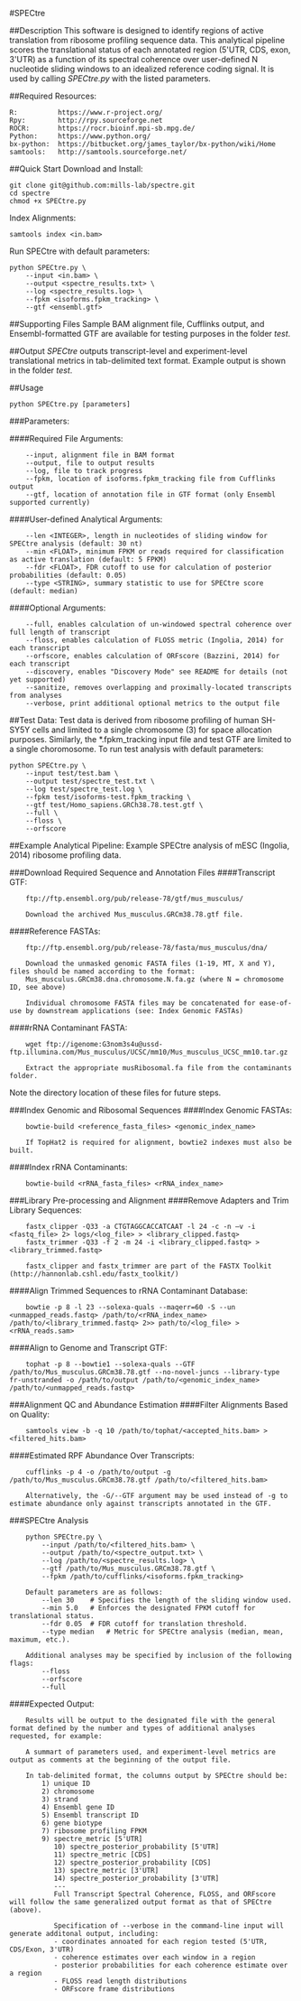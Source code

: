 #SPECtre

##Description
This software is designed to identify regions of active translation from ribosome profiling sequence data. This analytical pipeline scores the translational status of each annotated region (5'UTR, CDS, exon, 3'UTR) as a function of its spectral coherence over user-defined N nucleotide sliding windows to an idealized reference coding signal. It is used by calling *SPECtre.py* with the listed parameters.

##Required Resources:
```
R:			https://www.r-project.org/
Rpy:		http://rpy.sourceforge.net
ROCR:		https://rocr.bioinf.mpi-sb.mpg.de/
Python:		https://www.python.org/
bx-python:	https://bitbucket.org/james_taylor/bx-python/wiki/Home
samtools:	http://samtools.sourceforge.net/
```

##Quick Start
Download and Install:
```
git clone git@github.com:mills-lab/spectre.git
cd spectre
chmod +x SPECtre.py
```

Index Alignments:
```
samtools index <in.bam>
```

Run SPECtre with default parameters:
```
python SPECtre.py \
	--input <in.bam> \
	--output <spectre_results.txt> \
	--log <spectre_results.log> \
	--fpkm <isoforms.fpkm_tracking> \
	--gtf <ensembl.gtf>
```

##Supporting Files
Sample BAM alignment file, Cufflinks output, and Ensembl-formatted GTF are available for testing purposes in the folder *test*.

##Output
*SPECtre* outputs transcript-level and experiment-level translational metrics in tab-delimited text format. Example output is shown in the folder *test*.

##Usage
```
python SPECtre.py [parameters]
```

###Parameters:

####Required File Arguments:
```
	--input, alignment file in BAM format
	--output, file to output results
	--log, file to track progress
	--fpkm, location of isoforms.fpkm_tracking file from Cufflinks output
	--gtf, location of annotation file in GTF format (only Ensembl supported currently)
```

####User-defined Analytical Arguments:
```
	--len <INTEGER>, length in nucleotides of sliding window for SPECtre analysis (default: 30 nt)
	--min <FLOAT>, minimum FPKM or reads required for classification as active translation (default: 5 FPKM)
	--fdr <FLOAT>, FDR cutoff to use for calculation of posterior probabilities (default: 0.05)
	--type <STRING>, summary statistic to use for SPECtre score (default: median)
```

####Optional Arguments:
```
	--full, enables calculation of un-windowed spectral coherence over full length of transcript
	--floss, enables calculation of FLOSS metric (Ingolia, 2014) for each transcript
	--orfscore, enables calculation of ORFscore (Bazzini, 2014) for each transcript
	--discovery, enables "Discovery Mode" see README for details (not yet supported)
	--sanitize, removes overlapping and proximally-located transcripts from analyses
	--verbose, print additional optional metrics to the output file
```

##Test Data:
Test data is derived from ribosome profiling of human SH-SY5Y cells and limited to a single chromosome (3) for space allocation purposes. Similarly, the *.fpkm_tracking input file and test GTF are limited to a single choromosome. To run test analysis with default parameters:
```
python SPECtre.py \
	--input test/test.bam \
	--output test/spectre_test.txt \
	--log test/spectre_test.log \
	--fpkm test/isoforms-test.fpkm_tracking \
	--gtf test/Homo_sapiens.GRCh38.78.test.gtf \
	--full \
	--floss \
	--orfscore
```

##Example Analytical Pipeline:
Example SPECtre analysis of mESC (Ingolia, 2014) ribosome profiling data.

###Download Required Sequence and Annotation Files
####Transcript GTF:
```
	ftp://ftp.ensembl.org/pub/release-78/gtf/mus_musculus/
	
	Download the archived Mus_musculus.GRCm38.78.gtf file.
```
####Reference FASTAs:
```
	ftp://ftp.ensembl.org/pub/release-78/fasta/mus_musculus/dna/
	
	Download the unmasked genomic FASTA files (1-19, MT, X and Y), files should be named according to the format:
	Mus_musculus.GRCm38.dna.chromosome.N.fa.gz (where N = chromosome ID, see above)
	
	Individual chromosome FASTA files may be concatenated for ease-of-use by downstream applications (see: Index Genomic FASTAs)
```
####rRNA Contaminant FASTA:
```
	wget ftp://igenome:G3nom3s4u@ussd-ftp.illumina.com/Mus_musculus/UCSC/mm10/Mus_musculus_UCSC_mm10.tar.gz

	Extract the appropriate musRibosomal.fa file from the contaminants folder.
```
Note the directory location of these files for future steps.

###Index Genomic and Ribosomal Sequences
####Index Genomic FASTAs:
```
	bowtie-build <reference_fasta_files> <genomic_index_name>
	
	If TopHat2 is required for alignment, bowtie2 indexes must also be built.
```
####Index rRNA Contaminants:
```
	bowtie-build <rRNA_fasta_files> <rRNA_index_name>
```

###Library Pre-processing and Alignment
####Remove Adapters and Trim Library Sequences:
```
	fastx_clipper -Q33 -a CTGTAGGCACCATCAAT -l 24 -c -n –v -i <fastq_file> 2> logs/<log_file> > <library_clipped.fastq>
	fastx_trimmer -Q33 -f 2 -m 24 -i <library_clipped.fastq> > <library_trimmed.fastq>
	
	fastx_clipper and fastx_trimmer are part of the FASTX Toolkit (http://hannonlab.cshl.edu/fastx_toolkit/)
```
####Align Trimmed Sequences to rRNA Contaminant Database:
```
	bowtie -p 8 -l 23 --solexa-quals --maqerr=60 -S --un <unmapped_reads.fastq> /path/to/<rRNA_index_name> /path/to/<library_trimmed.fastq> 2>> path/to/<log_file> > <rRNA_reads.sam>
```
####Align to Genome and Transcript GTF:
```
	tophat -p 8 --bowtie1 --solexa-quals --GTF /path/to/Mus_musculus.GRCm38.78.gtf --no-novel-juncs --library-type fr-unstranded -o /path/to/output /path/to/<genomic_index_name> /path/to/<unmapped_reads.fastq>
```

###Alignment QC and Abundance Estimation
####Filter Alignments Based on Quality:
```
	samtools view -b -q 10 /path/to/tophat/<accepted_hits.bam> > <filtered_hits.bam>
```
####Estimated RPF Abundance Over Transcripts:
```
	cufflinks -p 4 -o /path/to/output -g /path/to/Mus_musculus.GRCm38.78.gtf /path/to/<filtered_hits.bam>
	
	Alternatively, the -G/--GTF argument may be used instead of -g to estimate abundance only against transcripts annotated in the GTF.
```

###SPECtre Analysis
```
	python SPECtre.py \
		--input /path/to/<filtered_hits.bam> \
		--output /path/to/<spectre_output.txt> \
		--log /path/to/<spectre_results.log> \
		--gtf /path/to/Mus_musculus.GRCm38.78.gtf \
		--fpkm /path/to/cufflinks/<isoforms.fpkm_tracking>
	
	Default parameters are as follows:
		--len 30	# Specifies the length of the sliding window used.
		--min 5.0	# Enforces the designated FPKM cutoff for translational status.
		--fdr 0.05	# FDR cutoff for translation threshold.
		--type median	# Metric for SPECtre analysis (median, mean, maximum, etc.).
	
	Additional analyses may be specified by inclusion of the following flags:
		--floss
		--orfscore
		--full
```
####Expected Output:
```
	Results will be output to the designated file with the general format defined by the number and types of additional analyses requested, for example:

	A summart of parameters used, and experiment-level metrics are output as comments at the beginning of the output file.

	In tab-delimited format, the columns output by SPECtre should be:
		1) unique ID
		2) chromosome
		3) strand
  		4) Ensembl gene ID
  		5) Ensembl transcript ID
	  	6) gene biotype
	  	7) ribosome profiling FPKM
	  	9) spectre_metric [5'UTR]
	       10) spectre_posterior_probability [5'UTR]
	       11) spectre_metric [CDS]
	       12) spectre_posterior_probability [CDS]
	       13) spectre_metric [3'UTR]
	       14) spectre_posterior_probability [3'UTR]
	       ---
	       Full Transcript Spectral Coherence, FLOSS, and ORFscore will follow the same generalized output format as that of SPECtre (above).
	       
	       Specification of --verbose in the command-line input will generate additonal output, including:
	       - coordinates annoated for each region tested (5'UTR, CDS/Exon, 3'UTR)
	       - coherence estimates over each window in a region
	       - posterior probabilities for each coherence estimate over a region
	       - FLOSS read length distributions
	       - ORFscore frame distributions
```
